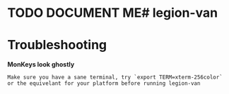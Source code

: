 # TODO DOCUMENT ME# legion-van


# Troubleshooting
**MonKeys look ghostly**
```
Make sure you have a sane terminal, try `export TERM=xterm-256color` or the equivelant for your platform before running legion-van
```

